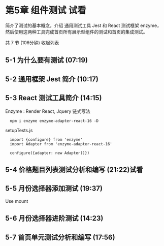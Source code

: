 # 第5章 组件测试 试看
简介了测试的基本概念，介绍 通用测试工具 Jest 和 React 测试框架 enzyme，然后使用这两种工具完成首页所有展示型组件的测试和首页的集成测试。

共 7 节 (106分钟) 收起列表

## 5-1 为什么要有测试 (07:19)

## 5-2 通用框架 Jest 简介 (10:17)

## 5-3 React 测试工具简介 (14:15)
Enzyme : Render React, Jquery 链式写法
```
  npm i enzyme enzyme-adapter-react-16 -D
```

setupTests.js
```
  import {configure} from 'enzyme'
  import Adapter from 'enzyme-adapter-react-16'

  configure({adapter: new Adapter()})
```

## 5-4 价格题目列表测试分析和编写 (21:22)试看

## 5-5 月份选择器添加测试 (19:37)
Use mount


## 5-6 月份选择器进阶测试 (14:23)

## 5-7 首页单元测试分析和编写 (17:56)

